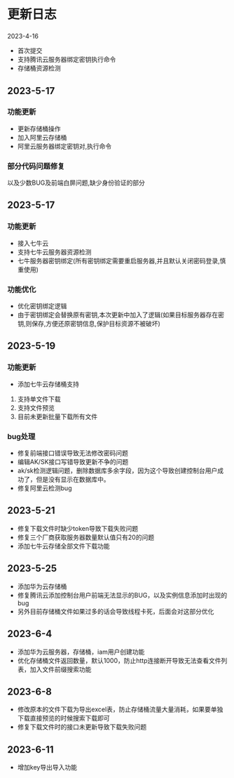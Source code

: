 # 更新日志
###
2023-4-16
- 首次提交
- 支持腾讯云服务器绑定密钥执行命令
- 存储桶资源检测
## 2023-5-17
### 功能更新
- 更新存储桶操作
- 加入阿里云存储桶
- 阿里云服务器绑定密钥对,执行命令
### 部分代码问题修复 
以及少数BUG及前端白屏问题,缺少身份验证的部分
## 2023-5-17
### 功能更新
- 接入七牛云
- 支持七牛云服务器资源检测
- 七牛服务器密钥绑定(所有密钥绑定需要重启服务器,并且默认关闭密码登录,慎重使用)
### 功能优化
- 优化密钥绑定逻辑
- 由于密钥绑定会替换原有密钥,本次更新中加入了逻辑(如果目标服务器存在密钥,则保存,方便还原密钥信息,保护目标资源不被破坏)
## 2023-5-19
### 功能更新
- 添加七牛云存储桶支持
1. 支持单文件下载
2. 支持文件预览
3. 目前未更新批量下载所有文件
### bug处理
- 修复前端接口错误导致无法修改密码问题
- 编辑AK/SK接口写错导致更新不争的问题
- ak/sk检测逻辑问题，删除数据库多余字段，因为这个导致创建控制台用户成功了，但是没有显示在数据库中。
- 修复阿里云检测bug
## 2023-5-21
- 修复下载文件时缺少token导致下载失败问题
- 修复三个厂商获取服务器数量默认值只有20的问题
- 添加七牛云存储全部文件下载功能
## 2023-5-25
- 添加华为云存储桶
- 修复腾讯云添加控制台用户前端无法显示的BUG，以及实例信息添加时出现的bug
- 另外目前存储桶文件如果过多的话会导致线程卡死，后面会对这部分优化
## 2023-6-4
- 添加华为云服务器，存储桶，iam用户创建功能
- 优化存储桶文件返回数量，默认1000，防止http连接断开导致无法查看文件列表，加入文件前缀搜索功能
## 2023-6-8
- 修改原本的文件下载为导出excel表，防止存储桶流量大量消耗，如果要单独下载直接预览的时候搜索下载即可
- 修复下载文件时的接口未更新导致下载失败问题
## 2023-6-11
- 增加key导出导入功能
